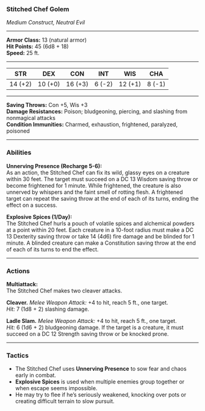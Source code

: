 ### Stitched Chef Golem

_Medium Construct, Neutral Evil_

---

**Armor Class:** 13 (natural armor)  
**Hit Points:** 45 (6d8 + 18)  
**Speed:** 25 ft.

---

| **STR** | **DEX** | **CON** | **INT** | **WIS** | **CHA** |
| :-----: | :-----: | :-----: | :-----: | :-----: | :-----: |
| 14 (+2) | 10 (+0) | 16 (+3) | 6 (-2)  | 12 (+1) | 8 (-1)  |

---

**Saving Throws:** Con +5, Wis +3  
**Damage Resistances:** Poison; bludgeoning, piercing, and slashing from nonmagical attacks  
**Condition Immunities:** Charmed, exhaustion, frightened, paralyzed, poisoned

---

### Abilities

**Unnerving Presence (Recharge 5-6):**  
As an action, the Stitched Chef can fix its wild, glassy eyes on a creature within 30 feet. The target must succeed on a DC 13 Wisdom saving throw or become frightened for 1 minute. While frightened, the creature is also unnerved by whispers and the faint smell of rotting flesh. A frightened target can repeat the saving throw at the end of each of its turns, ending the effect on a success.

**Explosive Spices (1/Day):**  
The Stitched Chef hurls a pouch of volatile spices and alchemical powders at a point within 20 feet. Each creature in a 10-foot radius must make a DC 13 Dexterity saving throw or take 14 (4d6) fire damage and be blinded for 1 minute. A blinded creature can make a Constitution saving throw at the end of each of its turns to end the effect.

---

### Actions

**Multiattack:**  
The Stitched Chef makes two cleaver attacks.

**Cleaver.** _Melee Weapon Attack:_ +4 to hit, reach 5 ft., one target.  
_Hit:_ 7 (1d8 + 2) slashing damage.

**Ladle Slam.** _Melee Weapon Attack:_ +4 to hit, reach 5 ft., one target.  
_Hit:_ 6 (1d6 + 2) bludgeoning damage. If the target is a creature, it must succeed on a DC 12 Strength saving throw or be knocked prone.

---

### Tactics

- The Stitched Chef uses **Unnerving Presence** to sow fear and chaos early in combat.
- **Explosive Spices** is used when multiple enemies group together or when escape seems impossible.
- He may try to flee if he’s seriously weakened, knocking over pots or creating difficult terrain to slow pursuit.
